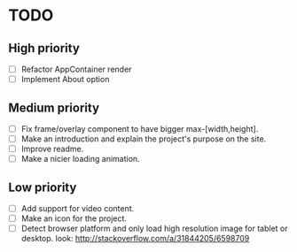# TODO

## High priority

- [ ] Refactor AppContainer render
- [ ] Implement About option

## Medium priority

- [ ] Fix frame/overlay component to have bigger max-[width,height].
- [ ] Make an introduction and explain the project's purpose on the site.
- [ ] Improve readme.
- [ ] Make a nicier loading animation.

## Low priority

- [ ] Add support for video content.
- [ ] Make an icon for the project.
- [ ] Detect browser platform and only load high resolution
      image for tablet or desktop. look: http://stackoverflow.com/a/31844205/6598709

